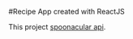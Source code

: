 #Recipe App created with ReactJS

This project [spoonacular api](https://spoonacular.com/food-api).
